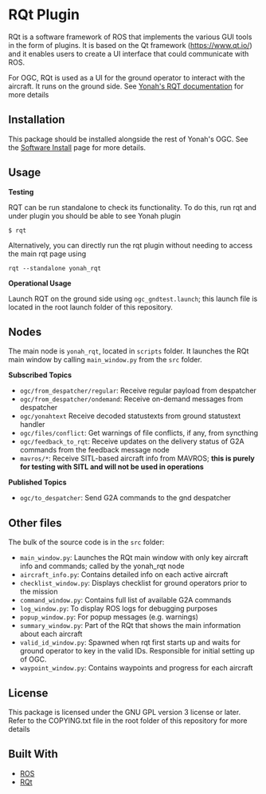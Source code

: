 # RQt Plugin

RQt is a software framework of ROS that implements the various GUI tools in the form of plugins. It is based on the Qt framework (https://www.qt.io/) and it enables users to create a UI interface that could communicate with ROS.

For OGC, RQt is used as a UI for the ground operator to interact with the aircraft. It runs on the ground side. See [Yonah's RQT documentation](https://github.com/yonahbox/Yonah_ROS_packages/wiki/OGC-RQt) for more details

## Installation

This package should be installed alongside the rest of Yonah's OGC. See the [Software Install](https://github.com/yonahbox/Yonah_ROS_packages/wiki/Software-Installation) page for more details.

## Usage

**Testing**

RQT can be run standalone to check its functionality. To do this, run rqt and under plugin you should be able to see Yonah plugin

```
$ rqt
```

Alternatively, you can directly run the rqt plugin without needing to access the main rqt page using

```
rqt --standalone yonah_rqt
```

**Operational Usage**

Launch RQT on the ground side using `ogc_gndtest.launch`; this launch file is located in the root launch folder of this repository.

## Nodes

The main node is `yonah_rqt`, located in `scripts` folder. It launches the RQt main window by calling `main_window.py` from the `src` folder.

**Subscribed Topics**

* `ogc/from_despatcher/regular`: Receive regular payload from despatcher
* `ogc/from_despatcher/ondemand`: Receive on-demand messages from despatcher
* `ogc/yonahtext` Receive decoded statustexts from ground statustext handler
* `ogc/files/conflict`: Get warnings of file conflicts, if any, from syncthing
* `ogc/feedback_to_rqt`: Receive updates on the delivery status of G2A commands from the feedback message node
* `mavros/*`: Receive SITL-based aircraft info from MAVROS; **this is purely for testing with SITL and will not be used in operations**

**Published Topics** 

* `ogc/to_despatcher`: Send G2A commands to the gnd despatcher

## Other files

The bulk of the source code is in the `src` folder:

* `main_window.py`: Launches the RQt main window with only key aircraft info and commands; called by the yonah_rqt node
* `aircraft_info.py`: Contains detailed info on each active aircraft
* `checklist_window.py`: Displays checklist for ground operators prior to the mission
* `command_window.py`: Contains full list of available G2A commands
* `log_window.py`: To display ROS logs for debugging purposes
* `popup_window.py`: For popup messages (e.g. warnings)
* `summary_window.py`: Part of the RQt that shows the main information about each aircraft
* `valid_id_window.py`: Spawned when rqt first starts up and waits for ground operator to key in the valid IDs. Responsible for initial setting up of OGC.
* `waypoint_window.py`: Contains waypoints and progress for each aircraft

## License

This package is licensed under the GNU GPL version 3 license or later. Refer to the COPYING.txt file in the root folder of this repository for more details

## Built With

* [ROS](https://www.ros.org/)
* [RQt](http://wiki.ros.org/rqt) 

